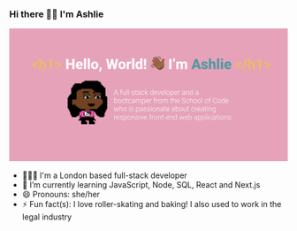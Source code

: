 ### Hi there 👋🏾 I'm Ashlie

![](banner/github-banner.jpg)

- 💁🏾‍♀️ I'm a London based full-stack developer
- 🌱 I’m currently learning JavaScript, Node, SQL, React and Next.js
- 😄 Pronouns: she/her
- ⚡ Fun fact(s): I love roller-skating and baking! I also used to work in the legal industry

<!--
**ashliecodes/ashliecodes** is a ✨ _special_ ✨ repository because its `README.md` (this file) appears on your GitHub profile.

Here are some ideas to get you started:

- 🔭 I’m currently working on ...
- 🌱 I’m currently learning JavaScript, React and Next.js
- 👯 I’m looking to collaborate on ...
- 🤔 I’m looking for help with ...
- 💬 Ask me about ...
- 📫 How to reach me: ...
- 😄 Pronouns: She/her
- ⚡ Fun fact: I love roller-skating and baking!
-->
